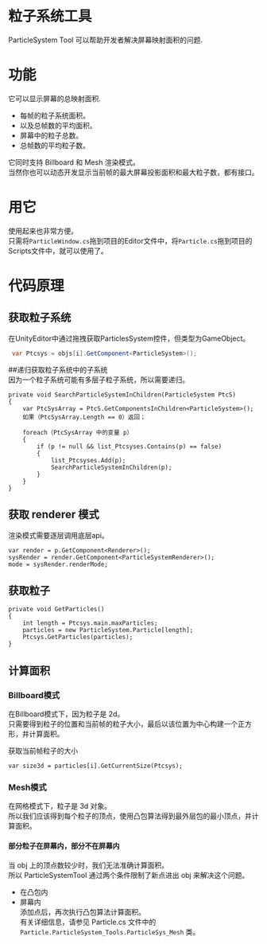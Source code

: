 # 粒子系统工具  
ParticleSystem Tool 可以帮助开发者解决屏幕映射面积的问题.  

# 功能  
它可以显示屏幕的总映射面积.  
- 每帧的粒子系统面积。   
- 以及总帧数的平均面积。  
- 屏幕中的粒子总数。  
- 总帧数的平均粒子数。 
 
它同时支持 Billboard 和 Mesh 渲染模式。  
当然你也可以动态开发显示当前帧的最大屏幕投影面积和最大粒子数，都有接口。  

# 用它  
使用起来也非常方便。  
只需将`ParticleWindow.cs`拖到项目的Editor文件中，将`Particle.cs`拖到项目的Scripts文件中，就可以使用了。  

# 代码原理  
## 获取粒子系统  
在UnityEditor中通过拖拽获取ParticlesSystem控件，但类型为GameObject。  

```cs
 var Ptcsys = objs[i].GetComponent<ParticleSystem>();
```

##递归获取粒子系统中的子系统  
因为一个粒子系统可能有多层子粒子系统，所以需要递归。  

```
private void SearchParticleSystemInChildren(ParticleSystem PtcS)  
{
    var PtcSysArray = PtcS.GetComponentsInChildren<ParticleSystem>();
    如果（PtcSysArray.Length == 0）返回；

    foreach（PtcSysArray 中的变量 p）
    {
        if (p != null && list_Ptcsyses.Contains(p) == false)
        {
            list_Ptcsyses.Add(p);
            SearchParticleSystemInChildren(p);
        }
    }
}  
```

## 获取 renderer 模式
渲染模式需要逐层调用底层api。  

```  
var render = p.GetComponent<Renderer>();
sysRender = render.GetComponent<ParticleSystemRenderer>();
mode = sysRender.renderMode;  

```  

## 获取粒子  

```  
private void GetParticles()  
{
    int length = Ptcsys.main.maxParticles;
    particles = new ParticleSystem.Particle[length];
    Ptcsys.GetParticles(particles);
}  

```

## 计算面积

### Billboard模式
在Billboard模式下，因为粒子是 2d。  
只需要得到粒子的位置和当前帧的粒子大小，最后以该位置为中心构建一个正方形，并计算面积。  

获取当前帧粒子的大小  
```
var size3d = particles[i].GetCurrentSize(Ptcsys);
```  

### Mesh模式  
在网格模式下，粒子是 3d 对象。  
所以我们应该得到每个粒子的顶点，使用凸包算法得到最外层包的最小顶点，并计算面积。  

#### 部分粒子在屏幕内，部分不在屏幕内  
当 obj 上的顶点数较少时，我们无法准确计算面积。  
所以 ParticleSystemTool 通过两个条件限制了新点进出 obj 来解决这个问题。  
- 在凸包内  
- 屏幕内  
添加点后，再次执行凸包算法计算面积。  
有关详细信息，请参见 Particle.cs 文件中的 `Particle.ParticleSystem_Tools.ParticleSys_Mesh` 类。  

